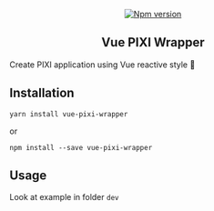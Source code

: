 <p align="center">
  <a href="https://www.npmjs.com/package/vue-pixi-wrapper"><img src="https://img.shields.io/npm/v/vue-pixi-wrapper" alt="Npm version"></a>
  <a href="https://github.com/maitrungduc1410/vue-pixi-wrapper/blob/master/LICENSE" alt="License"></a>
</p>

<h2 align="center">Vue PIXI Wrapper</h2>

Create PIXI application using Vue reactive style 👏

## Installation
```
yarn install vue-pixi-wrapper
```
or
```
npm install --save vue-pixi-wrapper
```
## Usage
Look at example in folder `dev`
 